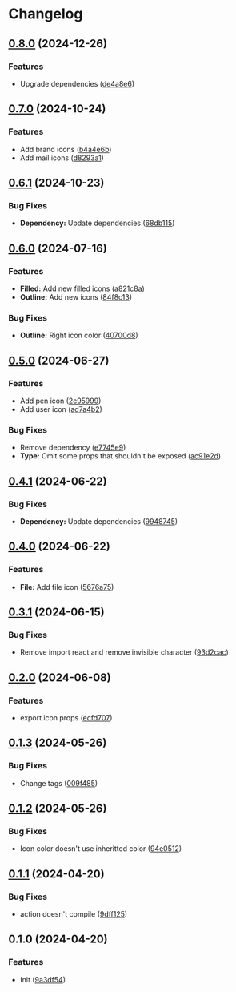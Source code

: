 # Changelog

## [0.8.0](https://github.com/Irimold/react-icons/compare/v0.7.0...v0.8.0) (2024-12-26)


### Features

* Upgrade dependencies ([de4a8e6](https://github.com/Irimold/react-icons/commit/de4a8e60abd9d3c816501f7bde3304bbc8946635))

## [0.7.0](https://github.com/Irimold/react-icons/compare/v0.6.1...v0.7.0) (2024-10-24)


### Features

* Add brand icons ([b4a4e6b](https://github.com/Irimold/react-icons/commit/b4a4e6b6fe1d7ff9d64798509e118d50c479d538))
* Add mail icons ([d8293a1](https://github.com/Irimold/react-icons/commit/d8293a1ddfe18329ab6447f30c0f54858ff347a3))

## [0.6.1](https://github.com/Irimold/react-icons/compare/v0.6.0...v0.6.1) (2024-10-23)


### Bug Fixes

* **Dependency:** Update dependencies ([68db115](https://github.com/Irimold/react-icons/commit/68db115124a4355809c7a7a1dbe460615d68449b))

## [0.6.0](https://github.com/Irimold/react-icons/compare/v0.5.0...v0.6.0) (2024-07-16)


### Features

* **Filled:** Add new filled icons ([a821c8a](https://github.com/Irimold/react-icons/commit/a821c8a3f08859c649509eec491e84aa858b4772))
* **Outline:** Add new icons ([84f8c13](https://github.com/Irimold/react-icons/commit/84f8c13a2d78dd776b5278c5a2e774c8621994a0))


### Bug Fixes

* **Outline:** Right icon color ([40700d8](https://github.com/Irimold/react-icons/commit/40700d8cf90755559a31c57b455c1b885d2df8f3))

## [0.5.0](https://github.com/Irimold/react-icons/compare/v0.4.1...v0.5.0) (2024-06-27)


### Features

* Add pen icon ([2c95999](https://github.com/Irimold/react-icons/commit/2c959996411f71f29dc7d2bea6c5e9fe3b46b6b3))
* Add user icon ([ad7a4b2](https://github.com/Irimold/react-icons/commit/ad7a4b287ca4eddf2215ec6544ddfe948de1952b))


### Bug Fixes

* Remove dependency ([e7745e9](https://github.com/Irimold/react-icons/commit/e7745e9ba1cd3b274bd9dc54fddb6382e3d22f72))
* **Type:** Omit some props that shouldn't be exposed ([ac91e2d](https://github.com/Irimold/react-icons/commit/ac91e2d7036965fff81a95e0b60bc815ee7ac728))

## [0.4.1](https://github.com/Irimold/react-icons/compare/v0.4.0...v0.4.1) (2024-06-22)


### Bug Fixes

* **Dependency:** Update dependencies ([9948745](https://github.com/Irimold/react-icons/commit/99487458f9edfddf1b42ed055dbcb1e4a7e7f307))

## [0.4.0](https://github.com/Irimold/react-icons/compare/v0.3.1...v0.4.0) (2024-06-22)


### Features

* **File:** Add file icon ([5676a75](https://github.com/Irimold/react-icons/commit/5676a75725014bf0904100f214ead4088751e305))

## [0.3.1](https://github.com/Irimold/react-icons/compare/v0.3.0...v0.3.1) (2024-06-15)


### Bug Fixes

* Remove import react and remove invisible character ([93d2cac](https://github.com/Irimold/react-icons/commit/93d2cac3588057fa6242fc4020ec7d53d91e189c))

## [0.2.0](https://github.com/Irimold/react-icons/compare/v0.1.3...v0.2.0) (2024-06-08)


### Features

* export icon props ([ecfd707](https://github.com/Irimold/react-icons/commit/ecfd70715dee72375cb411cf4bf3d4c6ea606ae7))

## [0.1.3](https://github.com/Irimold/react-icons/compare/v0.1.2...v0.1.3) (2024-05-26)


### Bug Fixes

* Change tags ([009f485](https://github.com/Irimold/react-icons/commit/009f4854ff297886edb2ae9a2e76452c33087f98))

## [0.1.2](https://github.com/Irimold/react-icons/compare/v0.1.1...v0.1.2) (2024-05-26)


### Bug Fixes

* Icon color doesn't use inheritted color ([94e0512](https://github.com/Irimold/react-icons/commit/94e0512ad276a573565abca65631f262464af9a4))

## [0.1.1](https://github.com/Irimold/react-icons/compare/v0.1.0...v0.1.1) (2024-04-20)


### Bug Fixes

* action doesn't compile ([9dff125](https://github.com/Irimold/react-icons/commit/9dff125cd2acc787c741b0b24c1320227a0b8a25))

## 0.1.0 (2024-04-20)


### Features

* Init ([9a3df54](https://github.com/Irimold/react-icons/commit/9a3df541d8912fd3fca7d593af2e6e588e727e4a))
